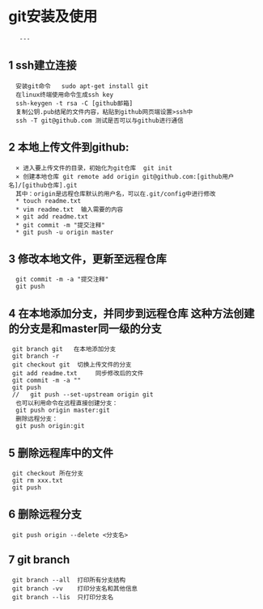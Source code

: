 
# git安装及使用
	   ---

## 1 ssh建立连接
      安装git命令   sudo apt-get install git 
      在linux终端使用命令生成ssh key
      ssh-keygen -t rsa -C [github邮箱]
      复制公钥.pub结尾的文件内容，粘贴到github网页端设置>ssh中
      ssh -T git@github.com 测试是否可以与github进行通信

## 2 本地上传文件到github:
      × 进入要上传文件的目录，初始化为git仓库  git init
      × 创建本地仓库 git remote add origin git@github.com:[github用户名]/[github仓库].git
      其中：origin是远程仓库默认的用户名，可以在.git/config中进行修改
      * touch readme.txt
      * vim readme.txt  输入需要的内容
      × git add readme.txt
      * git commit -m "提交注释" 
      * git push -u origin master

## 3 修改本地文件，更新至远程仓库
	  git commit -m -a "提交注释" 
      git push

##  4 在本地添加分支，并同步到远程仓库 这种方法创建的分支是和master同一级的分支
     git branch git   在本地添加分支
     git branch -r
     git checkout git  切换上传文件的分支
     git add readme.txt     同步修改后的文件
     git commit -m -a ""
     git push
     //   git push --set-upstream origin git 
	  也可以利用命令在远程直接创建分支：
	  git push origin master:git
	  删除远程分支：
	  git push origin:git

## 5 删除远程库中的文件
     git checkout 所在分支
     git rm xxx.txt
     git push

## 6 删除远程分支
	 git push origin --delete <分支名>

## 7 git branch
	 git branch --all  打印所有分支结构
	 git branch -vv    打印分支名和其他信息
	 git branch --lis  只打印分支名
